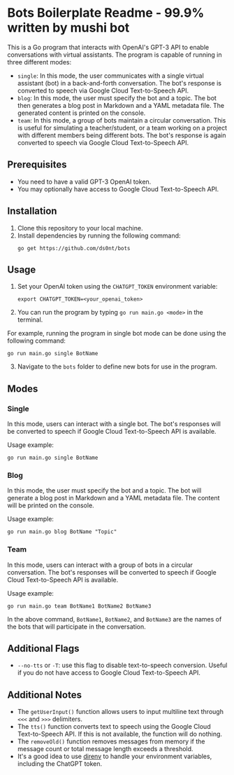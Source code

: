 # Bots Boilerplate Readme - 99.9% written by mushi bot

This is a Go program that interacts with OpenAI's GPT-3 API to enable conversations with virtual assistants. The program is capable of running in three different modes:
- `single`: In this mode, the user communicates with a single virtual assistant (bot) in a back-and-forth conversation. The bot's response is converted to speech via Google Cloud Text-to-Speech API.
- `blog`: In this mode, the user must specify the bot and a topic. The bot then generates a blog post in Markdown and a YAML metadata file. The generated content is printed on the console.
- `team`: In this mode, a group of bots maintain a circular conversation. This is useful for simulating a teacher/student, or a team working on a project with different members being different bots. The bot's response is again converted to speech via Google Cloud Text-to-Speech API.

## Prerequisites

- You need to have a valid GPT-3 OpenAI token.
- You may optionally have access to Google Cloud Text-to-Speech API.

## Installation
1. Clone this repository to your local machine.
2. Install dependencies by running the following command:
   ```
   go get https://github.com/ds0nt/bots
   ```

## Usage

1. Set your OpenAI token using the `CHATGPT_TOKEN` environment variable:
   ```
   export CHATGPT_TOKEN=<your_openai_token>
   ```
2. You can run the program by typing `go run main.go <mode>` in the terminal.

For example, running the program in single bot mode can be done using the following command:

```
go run main.go single BotName
```

3. Navigate to the `bots` folder to define new bots for use in the program.

## Modes

### Single
In this mode, users can interact with a single bot. The bot's responses will be converted to speech if Google Cloud Text-to-Speech API is available.

Usage example:

```
go run main.go single BotName
```

### Blog
In this mode, the user must specify the bot and a topic. The bot will generate a blog post in Markdown and a YAML metadata file. The content will be printed on the console.

Usage example:

```
go run main.go blog BotName "Topic"
```

### Team
In this mode, users can interact with a group of bots in a circular conversation. The bot's responses will be converted to speech if Google Cloud Text-to-Speech API is available.

Usage example:

```
go run main.go team BotName1 BotName2 BotName3
```

In the above command, `BotName1`, `BotName2`, and `BotName3` are the names of the bots that will participate in the conversation.

## Additional Flags

- `--no-tts` or `-T`: use this flag to disable text-to-speech conversion. Useful if you do not have access to Google Cloud Text-to-Speech API.

## Additional Notes

- The `getUserInput()` function allows users to input multiline text through `<<<` and `>>>` delimiters.
- The `tts()` function converts text to speech using the Google Cloud Text-to-Speech API. If this is not available, the function will do nothing.
- The `removeOld()` function removes messages from memory if the message count or total message length exceeds a threshold.
- It's a good idea to use [direnv](https://direnv.net/) to handle your environment variables, including the ChatGPT token.